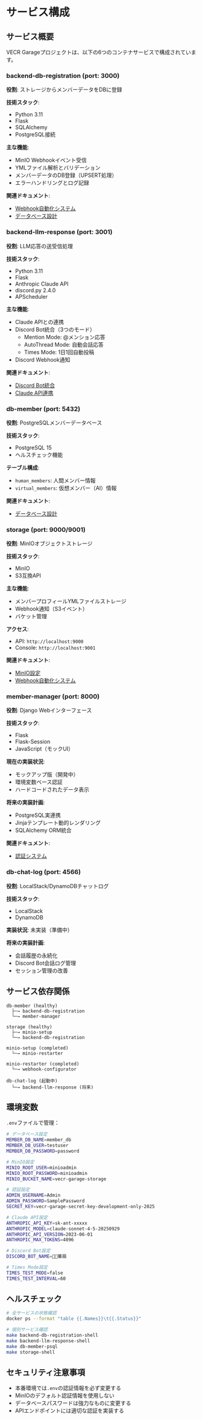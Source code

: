 # サービス構成

## サービス概要

VECR Garageプロジェクトは、以下の6つのコンテナサービスで構成されています。

### backend-db-registration (port: 3000)

**役割**: ストレージからメンバーデータをDBに登録

**技術スタック**:

- Python 3.11
- Flask
- SQLAlchemy
- PostgreSQL接続

**主な機能**:

- MinIO Webhookイベント受信
- YMLファイル解析とバリデーション
- メンバーデータのDB登録（UPSERT処理）
- エラーハンドリングとログ記録

**関連ドキュメント**:

- [Webhook自動化システム](webhook-automation.md)
- [データベース設計](database.md)

### backend-llm-response (port: 3001)

**役割**: LLM応答の送受信処理

**技術スタック**:

- Python 3.11
- Flask
- Anthropic Claude API
- discord.py 2.4.0
- APScheduler

**主な機能**:

- Claude APIとの連携
- Discord Bot統合（3つのモード）
  - Mention Mode: @メンション応答
  - AutoThread Mode: 自動会話応答
  - Times Mode: 1日1回自動投稿
- Discord Webhook通知

**関連ドキュメント**:

- [Discord Bot統合](../integrations/discord.md)
- [Claude API連携](../integrations/claude-api.md)

### db-member (port: 5432)

**役割**: PostgreSQLメンバーデータベース

**技術スタック**:

- PostgreSQL 15
- ヘルスチェック機能

**テーブル構成**:

- `human_members`: 人間メンバー情報
- `virtual_members`: 仮想メンバー（AI）情報

**関連ドキュメント**:

- [データベース設計](database.md)

### storage (port: 9000/9001)

**役割**: MinIOオブジェクトストレージ

**技術スタック**:

- MinIO
- S3互換API

**主な機能**:

- メンバープロフィールYMLファイルストレージ
- Webhook通知（S3イベント）
- バケット管理

**アクセス**:

- API: `http://localhost:9000`
- Console: `http://localhost:9001`

**関連ドキュメント**:

- [MinIO設定](../integrations/minio.md)
- [Webhook自動化システム](webhook-automation.md)

### member-manager (port: 8000)

**役割**: Django Webインターフェース

**技術スタック**:

- Flask
- Flask-Session
- JavaScript（モックUI）

**現在の実装状況**:

- モックアップ版（開発中）
- 環境変数ベース認証
- ハードコードされたデータ表示

**将来の実装計画**:

- PostgreSQL実連携
- Jinjaテンプレート動的レンダリング
- SQLAlchemy ORM統合

**関連ドキュメント**:

- [認証システム](../integrations/authentication.md)

### db-chat-log (port: 4566)

**役割**: LocalStack/DynamoDBチャットログ

**技術スタック**:

- LocalStack
- DynamoDB

**実装状況**: 未実装（準備中）

**将来の実装計画**:

- 会話履歴の永続化
- Discord Bot会話ログ管理
- セッション管理の改善

## サービス依存関係

```
db-member (healthy)
  ├─→ backend-db-registration
  └─→ member-manager

storage (healthy)
  ├─→ minio-setup
  └─→ backend-db-registration

minio-setup (completed)
  └─→ minio-restarter

minio-restarter (completed)
  └─→ webhook-configurator

db-chat-log (起動中)
  └─→ backend-llm-response (将来)
```

## 環境変数

`.env`ファイルで管理：

```bash
# データベース設定
MEMBER_DB_NAME=member_db
MEMBER_DB_USER=testuser
MEMBER_DB_PASSWORD=password

# MinIO設定
MINIO_ROOT_USER=minioadmin
MINIO_ROOT_PASSWORD=minioadmin
MINIO_BUCKET_NAME=vecr-garage-storage

# 認証設定
ADMIN_USERNAME=Admin
ADMIN_PASSWORD=SamplePassword
SECRET_KEY=vecr-garage-secret-key-development-only-2025

# Claude API設定
ANTHROPIC_API_KEY=sk-ant-xxxxx
ANTHROPIC_MODEL=claude-sonnet-4-5-20250929
ANTHROPIC_API_VERSION=2023-06-01
ANTHROPIC_MAX_TOKENS=4096

# Discord Bot設定
DISCORD_BOT_NAME=🤖🍡華扇

# Times Mode設定
TIMES_TEST_MODE=false
TIMES_TEST_INTERVAL=60
```

## ヘルスチェック

```bash
# 全サービスの状態確認
docker ps --format "table {{.Names}}\t{{.Status}}"

# 個別サービス確認
make backend-db-registration-shell
make backend-llm-response-shell
make db-member-psql
make storage-shell
```

## セキュリティ注意事項

- 本番環境では`.env`の認証情報を必ず変更する
- MinIOのデフォルト認証情報を使用しない
- データベースパスワードは強力なものに変更する
- APIエンドポイントには適切な認証を実装する
